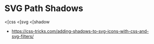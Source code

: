 # SVG Path Shadows
<[css
<[svg
<[shadow

* https://css-tricks.com/adding-shadows-to-svg-icons-with-css-and-svg-filters/
